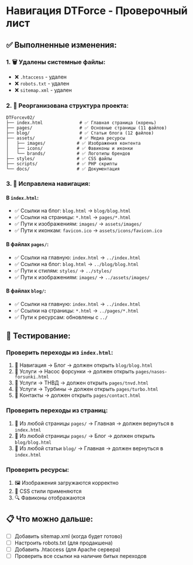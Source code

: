 # Навигация DTForce - Проверочный лист

## ✅ Выполненные изменения:

### 1. 🗑️ Удалены системные файлы:
- ❌ `.htaccess` - удален
- ❌ `robots.txt` - удален  
- ❌ `sitemap.xml` - удален

### 2. 📁 Реорганизована структура проекта:
```
DTForcev02/
├── index.html              # ✅ Главная страница (корень)
├── pages/                  # ✅ Основные страницы (11 файлов)
├── blog/                   # ✅ Статьи блога (12 файлов)
├── assets/                 # ✅ Медиа ресурсы
│   ├── images/            # ✅ Изображения контента
│   ├── icons/             # ✅ Фавиконы и иконки
│   └── brands/            # ✅ Логотипы брендов
├── styles/                # ✅ CSS файлы
├── scripts/               # ✅ PHP скрипты
└── docs/                  # ✅ Документация
```

### 3. 🔗 Исправлена навигация:

#### В `index.html`:
- ✅ Ссылки на блог: `blog.html` → `blog/blog.html`
- ✅ Ссылки на страницы: `*.html` → `pages/*.html`
- ✅ Пути к изображениям: `images/` → `assets/images/`
- ✅ Пути к иконкам: `favicon.ico` → `assets/icons/favicon.ico`

#### В файлах `pages/`:
- ✅ Ссылки на главную: `index.html` → `../index.html`
- ✅ Ссылки на блог: `blog.html` → `../blog/blog.html`
- ✅ Пути к стилям: `styles/` → `../styles/`
- ✅ Пути к изображениям: `images/` → `../assets/images/`

#### В файлах `blog/`:
- ✅ Ссылки на главную: `index.html` → `../index.html`
- ✅ Ссылки на страницы: `*.html` → `../pages/*.html`
- ✅ Пути к ресурсам: обновлены с `../`

## 🧪 Тестирование:

### Проверить переходы из `index.html`:
1. 🔗 Навигация → Блог → должен открыть `blog/blog.html`
2. 🔗 Услуги → Насос форсунки → должен открыть `pages/nasos-forsunki.html`
3. 🔗 Услуги → ТНВД → должен открыть `pages/tnvd.html`
4. 🔗 Услуги → Турбины → должен открыть `pages/turbo.html`
5. 🔗 Контакты → должен открыть `pages/contact.html`

### Проверить переходы из страниц:
1. 📄 Из любой страницы `pages/` → Главная → должен вернуться в `index.html`
2. 📄 Из любой страницы `pages/` → Блог → должен открыть `blog/blog.html`
3. 📄 Из любой статьи `blog/` → Главная → должен вернуться в `index.html`

### Проверить ресурсы:
1. 🖼️ Изображения загружаются корректно
2. 🎨 CSS стили применяются
3. 🔍 Фавиконы отображаются

## 📋 Что можно дальше:
- [ ] Добавить sitemap.xml (когда будет готово)
- [ ] Настроить robots.txt (для продакшена)
- [ ] Добавить .htaccess (для Apache сервера)
- [ ] Проверить все ссылки на наличие битых переходов